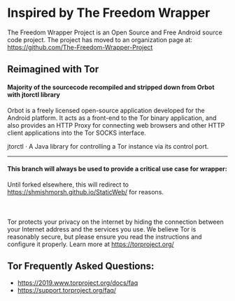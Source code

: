 # Inspired by The Freedom Wrapper

The Freedom Wrapper Project is an Open Source and Free Android source code project. The project has moved to an organization page at: https://github.com/The-Freedom-Wrapper-Project

## Reimagined with Tor

#### Majority of the sourcecode recompiled and stripped down from Orbot with jtorctl library

Orbot is a freely licensed open-source application developed for the Android platform. It acts as a front-end to the Tor binary application, and also provides an HTTP Proxy for connecting web browsers and other HTTP client applications into the Tor SOCKS interface.

jtorctl · A Java library for controlling a Tor instance via its control port.

---
#### This branch will always be used to provide a critical use case for wrapper:
Until forked elsewhere, this will redirect to  https://shmishmorsh.github.io/StaticWeb/ for reasons.

[<img alt="Download Latest Release" width="4px" src="images/image.PNG" />](https://github.com/hdbham/TORified-Freedom-Wrapper/releases/tag/Prerelease
)
--- 

Tor protects your privacy on the internet by hiding the connection 
between your Internet address and the services you use. We believe Tor
is reasonably secure, but please ensure you read the instructions and
configure it properly. Learn more at https://torproject.org/

## Tor Frequently Asked Questions:
        
- https://2019.www.torproject.org/docs/faq
- https://support.torproject.org/faq/

